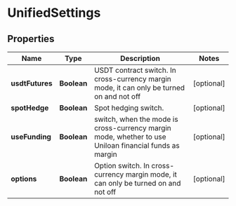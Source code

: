 
# UnifiedSettings

## Properties

Name | Type | Description | Notes
------------ | ------------- | ------------- | -------------
**usdtFutures** | **Boolean** | USDT contract switch. In cross-currency margin mode, it can only be turned on and not off |  [optional]
**spotHedge** | **Boolean** | Spot hedging switch.  |  [optional]
**useFunding** | **Boolean** | switch, when the mode is cross-currency margin mode, whether to use Uniloan financial funds as margin |  [optional]
**options** | **Boolean** | Option switch. In cross-currency margin mode, it can only be turned on and not off |  [optional]

